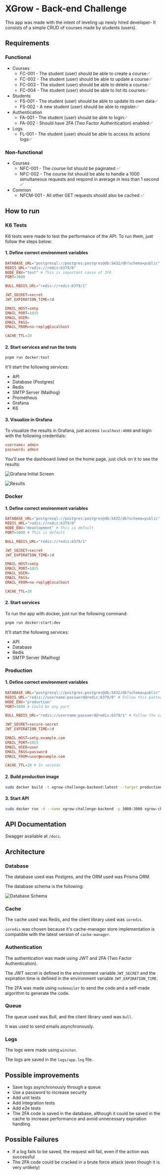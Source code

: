 # XGrow - Back-end Challenge

This app was made with the intent of leveling up newly hired developer- It consists of a simple CRUD of courses made by students (users).

## Requirements

### Functional

- Courses
  - FC-001 - The student (user) should be able to create a course✅
  - FC-002 - The student (user) should be able to update a course✅
  - FC-003 - The student (user) should be able to delete a course✅
  - FC-004 - The student (user) should be able to list its courses✅
- Students
  - FS-001 - The student (user) should be able to update its own data✅
  - FS-002 - A new student (user) should be able to register✅
- Authentication
  - FA-001 - The student (user) should be able to login✅
  - FA-002 - Should have 2FA (Two Factor Authentication) enabled✅
- Logs
  - FL-001 - The student (user) should be able to access its actions logs✅

### Non-functional

- Courses
  - NFC-001 - The course list should be paginated ✅
  - NFC-002 - The course list should be able to handle a 1000 simultaneous requests and respond in average in less than 1 second ✅
- Common
  - NFCM-001 - All other GET requests should also be cached ✅

## How to run

### K6 Tests

K6 tests were made to test the performance of the API. To run them, just follow the steps below:

#### 1. Define correct environment variables

```conf
DATABASE_URL="postgresql://postgres:postgres@db:5432/db?schema=public"
REDIS_URL="redis://redis:6379/0"
NODE_ENV="test" # This is important cause of 2FA
PORT=3000

BULL_REDIS_URL="redis://redis:6379/1"

JWT_SECRET=secret
JWT_EXPIRATION_TIME=1d

EMAIL_HOST=smtp
EMAIL_PORT=1025
EMAIL_USER=
EMAIL_PASS=
EMAIL_FROM=no-reply@localhost

CACHE_TTL=20
```

#### 2. Start services and run the tests

```bash
pnpm run docker:test
```

It'll start the following services:

- API
- Database (Postgres)
- Redis
- SMTP Server (Mailhog)
- Prometheus
- Grafana
- K6

#### 3. Visualize in Grafana

To visualize the results in Grafana, just access `localhost:4000` and login with the following credentials:

```conf
username: admin
password: admin
```

You'll see the dashboard listed on the home page, just click on it to see the results:

![Grafana Initial Screen](./docs/images/grafana-initial-screen.png)

![Results](./docs/images/grafana-results.png)


### Docker

#### 1. Define correct environment variables

```conf
DATABASE_URL="postgresql://postgres:postgres@db:5432/db?schema=public"
REDIS_URL="redis://redis:6379/0"
NODE_ENV="development" # This is default
PORT=3000 # This is default

BULL_REDIS_URL="redis://redis:6379/1"

JWT_SECRET=secret
JWT_EXPIRATION_TIME=1d

EMAIL_HOST=smtp
EMAIL_PORT=1025
EMAIL_USER=
EMAIL_PASS=
EMAIL_FROM=no-reply@localhost

CACHE_TTL=20
```

#### 2. Start services

To run the app with docker, just run the following command:

```bash
pnpm run docker:start:dev
```

It'll start the following services:

- API
- Database
- Redis
- SMTP Server (Mailhog)

### Production

#### 1. Define correct environment variables

```conf
DATABASE_URL="postgresql://postgres:postgres@db:5432/db?schema=public"
REDIS_URL="redis://username:password@redis:6379/0" # Follow this pattern
NODE_ENV="production"
PORT=3000 # Could be any port

BULL_REDIS_URL="redis://username:password@redis:6379/1" # Follow the same pattern as REDIS_URL 

JWT_SECRET=secure-secret
JWT_EXPIRATION_TIME=1d

EMAIL_HOST=smtp.example.com
EMAIL_PORT=1025
EMAIL_USER=user
EMAIL_PASS=password
EMAIL_FROM=user@example.com

CACHE_TTL=20 # In seconds
```

#### 2. Build production image

```bash
sudo docker build -t xgrow-challenge-backend:latest --target production .
```

#### 3. Start API

```bash
sudo docker run -d --name xgrow-challenge-backend -p 3000:3000 xgrow-challenge-backend:latest
```

## API Documentation

Swagger available at `/docs`.

## Architecture

### Database

The database used was Postgres, and the ORM used was Prisma ORM.

The database schema is the following:

![Database Schema](./docs/images/database-schema.svg)

### Cache

The cache used was Redis, and the client library used was `ioredis`.

`ioredis` was chosen because it's cache-manager store implementation is compatible with the latest version of `cache-manager`.

### Authentication

The authentication was made using JWT and 2FA (Two Factor Authentication).

The JWT secret is defined in the environment variable `JWT_SECRET` and the expiration time is defined in the environment variable `JWT_EXPIRATION_TIME`.

The 2FA was made using `nodemailer` to send the code and a self-made algorithm to generate the code.

### Queue

The queue used was Bull, and the client library used was `bull`.

It was used to send emails asynchronously.

### Logs

The logs were made using `winston`.

The logs are saved in the `logs/app.log` file.

## Possible improvements

- Save logs asynchronously through a queue
- Use a password to increase security
- Add unit tests
- Add integration tests
- Add e2e tests
- The 2FA code is saved in the database, although it could be saved in the cache to increase performance and avoid unnecessary expiration handling.

## Possible Failures

- If a log fails to be saved, the request will fail, even if the action was successful
- The 2FA code could be cracked in a brute force attack (even though it is very unlikely)